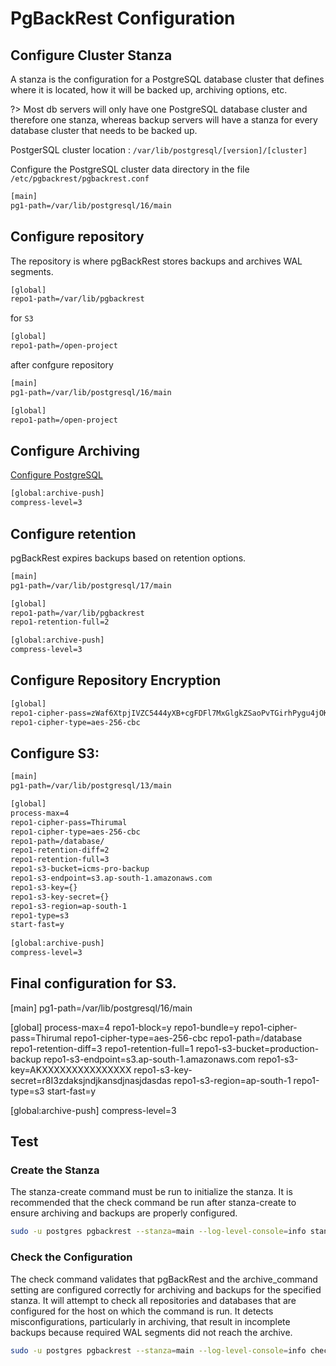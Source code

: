 # PgBackRest Configuration

## Configure Cluster Stanza

A stanza is the configuration for a PostgreSQL database cluster that defines where it is located, how it will be backed up, archiving options, etc.

?> Most db servers will only have one PostgreSQL database cluster and therefore one stanza, whereas backup servers will have a stanza for every database cluster that needs to be backed up.

PostgerSQL cluster location : `/var/lib/postgresql/[version]/[cluster]`

Configure the PostgreSQL cluster data directory in the file `/etc/pgbackrest/pgbackrest.conf`


```bash
[main]
pg1-path=/var/lib/postgresql/16/main
```

## Configure repository

The repository is where pgBackRest stores backups and archives WAL segments.

```bash
[global]
repo1-path=/var/lib/pgbackrest
```

for `S3`

```bash
[global]
repo1-path=/open-project
```

after confgure repository

```bash
[main]
pg1-path=/var/lib/postgresql/16/main

[global]
repo1-path=/open-project
```

## Configure Archiving 

[Configure PostgreSQL](Configure%20Postgres.md)

```bash
[global:archive-push]
compress-level=3
```



## Configure retention

pgBackRest expires backups based on retention options. 

```bash
[main]
pg1-path=/var/lib/postgresql/17/main

[global]
repo1-path=/var/lib/pgbackrest
repo1-retention-full=2

[global:archive-push]
compress-level=3
```

## Configure Repository Encryption 


```bash
[global]
repo1-cipher-pass=zWaf6XtpjIVZC5444yXB+cgFDFl7MxGlgkZSaoPvTGirhPygu4jOKOXf9LO4vjfO
repo1-cipher-type=aes-256-cbc
```

## Configure S3:

```bash
[main]
pg1-path=/var/lib/postgresql/13/main

[global]
process-max=4
repo1-cipher-pass=Thirumal
repo1-cipher-type=aes-256-cbc
repo1-path=/database/
repo1-retention-diff=2
repo1-retention-full=3
repo1-s3-bucket=icms-pro-backup
repo1-s3-endpoint=s3.ap-south-1.amazonaws.com
repo1-s3-key={}
repo1-s3-key-secret={}
repo1-s3-region=ap-south-1
repo1-type=s3 
start-fast=y 
    
[global:archive-push]
compress-level=3
```

## Final configuration for S3.

[main]
pg1-path=/var/lib/postgresql/16/main

[global]
process-max=4
repo1-block=y
repo1-bundle=y
repo1-cipher-pass=Thirumal
repo1-cipher-type=aes-256-cbc
repo1-path=/database
repo1-retention-diff=3
repo1-retention-full=1
repo1-s3-bucket=production-backup
repo1-s3-endpoint=s3.ap-south-1.amazonaws.com
repo1-s3-key=AKXXXXXXXXXXXXXXX
repo1-s3-key-secret=r8I3zdaksjndjkansdjnasjdasdas
repo1-s3-region=ap-south-1
repo1-type=s3
start-fast=y

[global:archive-push]
compress-level=3

## Test

### Create the Stanza 

The stanza-create command must be run to initialize the stanza. It is recommended that the check command be run after stanza-create to ensure archiving and backups are properly configured. 

```bash
sudo -u postgres pgbackrest --stanza=main --log-level-console=info stanza-create
```

### Check the Configuration

The check command validates that pgBackRest and the archive_command setting are configured correctly for archiving and backups for the specified stanza. It will attempt to check all repositories and databases that are configured for the host on which the command is run. It detects misconfigurations, particularly in archiving, that result in incomplete backups because required WAL segments did not reach the archive. 

```bash
sudo -u postgres pgbackrest --stanza=main --log-level-console=info check
```